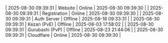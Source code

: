 | 2025-08-30 09:39:31 | Website | Online | 2025-08-30 09:39:30 |
| 2025-08-30 09:39:31 | Registration | Online | 2025-08-30 09:39:30 |
| 2025-08-30 09:39:31 | Auth Server | Offline | 2025-08-18 09:33:31 |
| 2025-08-30 09:39:31 | Kezan (PvE) | Offline | 2025-08-03 17:58:02 |
| 2025-08-30 09:39:31 | Gurubashi (PvP) | Offline | 2025-08-23 21:44:06 |
| 2025-08-30 09:39:31 | Cloudflare | Online | 2025-08-30 09:39:30 |
